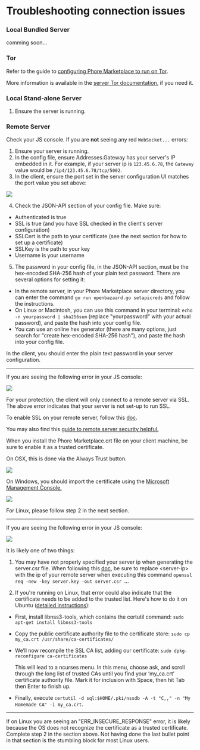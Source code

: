 Troubleshooting connection issues
=================================
### Local Bundled Server
comming soon...

### Tor
Refer to the guide to [configuring Phore Marketplace to run on Tor](https://github.com/phoreproject/pm-desktop/wiki/Tor-Setup).

More information is available in the [server Tor documentation](https://github.com/phoreproject/pm-go/blob/master/docs/tor.md), if you need it.


### Local Stand-alone Server
1. Ensure the server is running.

### Remote Server
Check your JS console. If you are **not** seeing any red `WebSocket...` errors:

1. Ensure your server is running.
2. In the config file, ensure Addresses.Gateway has your server's IP embedded in it. For example, if your server ip is `123.45.6.78`, the `Gateway` value would be `/ip4/123.45.6.78/tcp/5002`.
3. In the client, ensure the port set in the server configuration UI matches the port value you set above:

![](https://github.com/phoreproject/pm-desktop/blob/master/imgs/connectionIssues/setPortInUi.png)

4. Check the JSON-API section of your config file. Make sure:
 - Authenticated is true
 - SSL is true (and you have SSL checked in the client's server configuration)
 - SSLCert is the path to your certificate (see the next section for how to set up a certificate)
 - SSLKey is the path to your key
 - Username is your username
5. The password in your config file, in the JSON-API section, must be the hex-encoded SHA-256 hash of your plain text password. There are several options for setting it:
- In the remote server, in your Phore Marketplace server directory, you can enter the command `go run openbazaard.go setapicreds` and follow the instructions.
- On Linux or Macintosh, you can use this command in your terminal: `echo -n yourpassword | sha256sum` (replace "yourpassword" with your actual password), and paste the hash into your config file.
- You can use an online hex generator (there are many options, just search for "create hex-encoded SHA-256 hash"), and paste the hash into your config file.

In the client, you should enter the plain text password in your server configuration.

---

If you are seeing the following error in your JS console:

![](https://github.com/phoreproject/pm-desktop/blob/master/imgs/connectionIssues/sslProtocolError.png)

For your protection, the client will only connect to a remote server via SSL. The above error indicates that your server is not set-up to run SSL.

To enable SSL on your remote server, follow this [doc](https://github.com/phoreproject/pm-go/blob/master/docs/ssl.md).

You may also find this [guide to remote server security helpful.](https://github.com/phoreproject/pm-go/blob/master/docs/security.md#basic-authentication)

When you install the Phore Marketplace.crt file on your client machine, be sure to enable it as a trusted certificate.

On OSX, this is done via the Always Trust button.

![](https://github.com/phoreproject/pm-desktop/blob/master/imgs/connectionIssues/osxTrustCertificate.png)

On Windows, you should import the certificate using the [Microsoft Management Console.](http://www.thewindowsclub.com/manage-trusted-root-certificates-windows)

![](https://github.com/phoreproject/pm-desktop/blob/master/imgs/connectionIssues/windowsCertManager.png)

For Linux, please follow step 2 in the next section.

---

If you are seeing the following error in your JS console:

![](https://github.com/phoreproject/pm-desktop/blob/master/imgs/connectionIssues/sslBadHandshake.png)

It is likely one of two things:

1. You may have not properly specified your server ip when generating the server.csr file. When following this [doc](https://github.com/phoreproject/pm-go/blob/master/docs/ssl.md), be sure to replace \<server-ip\> with the ip of your remote server when executing this command `openssl req -new -key server.key -out server.csr `...

2. If you're running on Linux, that error could also indicate that the certificate needs to be added to the trusted list. Here's how to do it on Ubuntu ([detailed instructions](http://blog.tkassembled.com/410/adding-a-certificate-authority-to-the-trusted-list-in-ubuntu/)):
  - First, install libnss3-tools, which contains the certutil command: `sudo apt-get install libnss3-tools`
  - Copy the public certificate authority file to the certificate store: `sudo cp my_ca.crt /usr/share/ca-certificates/`
  - We’ll now recompile the SSL CA list, adding our certificate: `sudo dpkg-reconfigure ca-certificates`

    This will lead to a ncurses menu. In this menu, choose ask, and scroll through the long list of trusted CAs until you   find your ‘my_ca.crt’ certificate authority file. Mark it for inclusion with Space, then hit Tab then Enter to finish up.

  - Finally, execute `certutil -d sql:$HOME/.pki/nssdb -A -t "C,," -n "My Homemade CA" -i my_ca.crt`.

---

If on Linux you are seeing an "ERR_INSECURE_RESPONSE" error, it is likely because the OS does not recognize the certificate as a trusted certificate. Complete step 2 in the section above. Not having done the last bullet point in that section is the stumbling block for most Linux users.
